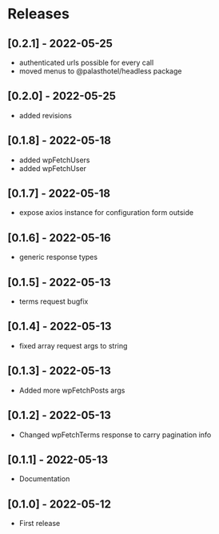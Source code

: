 # Releases

## [0.2.1] - 2022-05-25
- authenticated urls possible for every call
- moved menus to @palasthotel/headless package

## [0.2.0] - 2022-05-25
- added revisions

## [0.1.8] - 2022-05-18
- added wpFetchUsers 
- added wpFetchUser

## [0.1.7] - 2022-05-18
- expose axios instance for configuration form outside

## [0.1.6] - 2022-05-16
- generic response types

## [0.1.5] - 2022-05-13

- terms request bugfix

## [0.1.4] - 2022-05-13

- fixed array request args to string

## [0.1.3] - 2022-05-13

- Added more wpFetchPosts args

## [0.1.2] - 2022-05-13

- Changed wpFetchTerms response to carry pagination info

## [0.1.1] - 2022-05-13

- Documentation

## [0.1.0] - 2022-05-12

- First release